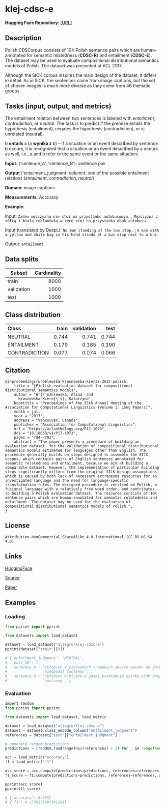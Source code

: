 # klej-cdsc-e
**Hugging Face Repository**: [[URL]](https://huggingface.co/datasets/allegro/klej-cdsc-e)

## Description

Polish CDSCorpus consists of 10K Polish sentence pairs which are human-annotated for semantic relatedness (**CDSC-R**) and entailment (**CDSC-E**). The dataset may be used to evaluate compositional distributional semantics models of Polish. The dataset was presented at ACL 2017. 

Although the SICK corpus inspires the main design of the dataset, it differs in detail. As in SICK, the sentences come from image captions, but the set of chosen images is much more diverse as they come from 46 thematic groups.


## Tasks (input, output, and metrics)

The entailment relation between two sentences is labeled with *entailment*, *contradiction*, or *neutral*. The task is to predict if the premise entails the hypothesis (entailment), negates the hypothesis (contradiction), or is unrelated (neutral).

b **entails** a (a **wynika z** b) – if a situation or an event described by sentence b occurs, it is recognized that a situation or an event described by a occurs as well, i.e., a and b refer to the same event or the same situation;  

**Input**: ('sentence_A', 'sentence_B'): sentence pair

**Output** ('entailment_judgment' column): one of the possible entailment relations (*entailment*, *contradiction*, *neutral*)

**Domain:** image captions

**Measurements**: Accuracy

**Example:**

Input: `Żaden mężczyzna nie stoi na przystanku autobusowym.`  ; `Mężczyzna z żółtą i białą reklamówką w ręce stoi na przystanku obok autobusu.`

Input (translated by DeepL): `No man standing at the bus stop.` ;  `A man with a yellow and white bag in his hand stands at a bus stop next to a bus.` 

Output: `entailment`

## Data splits

| Subset        | Cardinality |
| ------------- | ----------: |
| train         | 8000        |
| validation    | 1000        |
| test          | 1000        |


## Class distribution

| Class         |   train |   validation |   test |
|:--------------|--------:|-------------:|-------:|
| NEUTRAL       |   0.744 |        0.741 |  0.744 |
| ENTAILMENT    |   0.179 |        0.185 |  0.190 |
| CONTRADICTION |   0.077 |        0.074 |  0.066 |

## Citation

```
@inproceedings{wroblewska-krasnowska-kieras-2017-polish,
    title = "{P}olish evaluation dataset for compositional distributional semantics models",
    author = "Wr{\'o}blewska, Alina  and
      Krasnowska-Kiera{\'s}, Katarzyna",
    booktitle = "Proceedings of the 55th Annual Meeting of the Association for Computational Linguistics (Volume 1: Long Papers)",
    month = jul,
    year = "2017",
    address = "Vancouver, Canada",
    publisher = "Association for Computational Linguistics",
    url = "https://aclanthology.org/P17-1073",
    doi = "10.18653/v1/P17-1073",
    pages = "784--792",
    abstract = "The paper presents a procedure of building an evaluation dataset. for the validation of compositional distributional semantics models estimated for languages other than English. The procedure generally builds on steps designed to assemble the SICK corpus, which contains pairs of English sentences annotated for semantic relatedness and entailment, because we aim at building a comparable dataset. However, the implementation of particular building steps significantly differs from the original SICK design assumptions, which is caused by both lack of necessary extraneous resources for an investigated language and the need for language-specific transformation rules. The designed procedure is verified on Polish, a fusional language with a relatively free word order, and contributes to building a Polish evaluation dataset. The resource consists of 10K sentence pairs which are human-annotated for semantic relatedness and entailment. The dataset may be used for the evaluation of compositional distributional semantics models of Polish.",
}
```

## License

```
Attribution-NonCommercial-ShareAlike 4.0 International (CC BY-NC-SA 4.0)
```

## Links

[HuggingFace](https://huggingface.co/datasets/allegro/klej-cdsc-e)

[Source](http://zil.ipipan.waw.pl/Scwad/CDSCorpus)

[Paper](https://aclanthology.org/P17-1073.pdf)

## Examples

### Loading

```python
from pprint import pprint

from datasets import load_dataset

dataset = load_dataset("allegro/klej-cdsc-e")
pprint(dataset["train"][0])

# {'entailment_judgment': 'NEUTRAL',
#  'pair_ID': 1,
#  'sentence_A': 'Chłopiec w czerwonych trampkach skacze wysoko do góry '
#                'nieopodal fontanny .',
#  'sentence_B': 'Chłopiec w bluzce w paski podskakuje wysoko obok brązowej '
#                'fontanny .'}
```

### Evaluation

```python
import random
from pprint import pprint

from datasets import load_dataset, load_metric

dataset = load_dataset("allegro/klej-cdsc-e")
dataset = dataset.class_encode_column("entailment_judgment")
references = dataset["test"]["entailment_judgment"]

# generate random predictions
predictions = [random.randrange(max(references) + 1) for _ in range(len(references))]

acc = load_metric("accuracy")
f1 = load_metric("f1")

acc_score = acc.compute(predictions=predictions, references=references)
f1_score = f1.compute(predictions=predictions, references=references, average="macro")

pprint(acc_score)
pprint(f1_score)

# {'accuracy': 0.325}
# {'f1': 0.2736171695141161}
```
